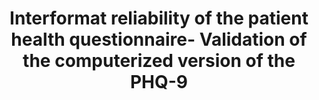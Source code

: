 --- 
abstract: '' 
authors: 
 - D Erbe
 -  HC Eichert
 -  C Rietz
 -  D Ebert
doi: '' 
featured: false 
publication: '*Internet interventions*, 97' 
publication_short: '' 
publishDate: '2016-01-01' 
title: 'Interformat reliability of the patient health questionnaire- Validation of the computerized version of the PHQ-9' 
url_code: '' 
url_dataset: '' 
url_pdf: '' 
url_poster: '' 
url_project: '' 
url_slides: '' 
url_source: '' 
url_video: '' 
---